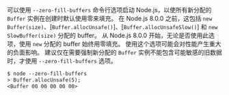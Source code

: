 <!-- YAML
added: v5.10.0
-->

可以使用 `--zero-fill-buffers` 命令行选项启动 Node.js，以使所有新分配的 `Buffer` 实例在创建时默认使用零来填充。
在 Node.js 8.0.0 之前，这包括 `new Buffer(size)`、[`Buffer.allocUnsafe()`]、[`Buffer.allocUnsafeSlow()`] 和 `new SlowBuffer(size)` 分配的 buffer。
从 Node.js 8.0.0 开始，无论是否使用此选项，使用 `new` 分配的 buffer 始终用零填充。
使用这个选项可能会对性能产生重大的负面影响。
建议仅在需要强制新分配的 `Buffer` 实例不能包含可能敏感的旧数据时，才使用 `--zero-fill-buffers` 选项。

```txt
$ node --zero-fill-buffers
> Buffer.allocUnsafe(5);
<Buffer 00 00 00 00 00>
```

